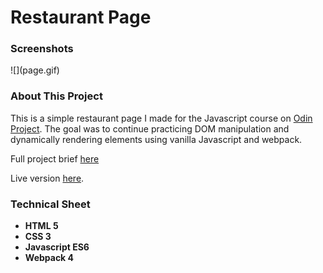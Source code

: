 # Restaurant Page
<h3>Screenshots</h3>
![](page.gif)


<h3>About This Project</h3>
<p>This is a simple restaurant page I made for the Javascript course on <a href="https://www.theodinproject.com/">Odin Project</a>. The goal was 
to continue practicing DOM manipulation and dynamically rendering elements using vanilla Javascript and webpack.
</p>
<p>Full project brief <a href="https://www.theodinproject.com/courses/javascript/lessons/restaurant-page">here</a></p>
<p>Live version <a href="https://mickywagner.github.io/Restaurant/?">here</a>.</p>


<h3>Technical Sheet</h3>

<strong>
<ul>
  <li>HTML 5</li>
  <li>CSS 3</li>
  <li>Javascript ES6</li>
  <li>Webpack 4</li>
</ul>
</strong>

